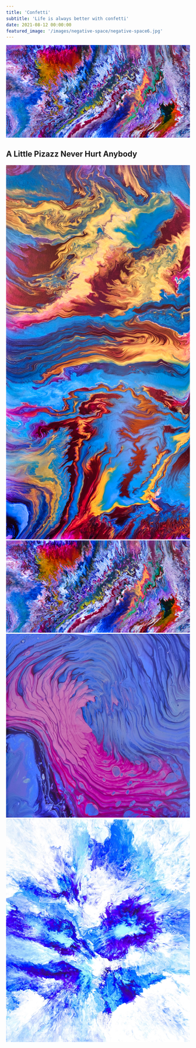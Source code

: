 ```yaml
---
title: 'Confetti'
subtitle: 'Life is always better with confetti'
date: 2021-08-12 00:00:00
featured_image: '/images/negative-space/negative-space6.jpg'
---
```


![](/images/confetti/confetti1.jpeg)

## A Little Pizazz Never Hurt Anybody

<div class="gallery" data-columns="3">
	<img src="/images/confetti/confetti4.jpeg">
	<img src="/images/confetti/confetti1.jpeg">
	<img src="/images/confetti/confetti2.jpeg">
	<img src="/images/confetti/confetti3.jpeg">
</div>
